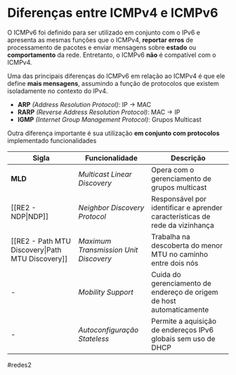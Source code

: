 
# Diferenças entre ICMPv4 e ICMPv6

O ICMPv6 foi definido para ser utilizado em conjunto com o IPv6 e apresenta as mesmas funções que o ICMPv4, **reportar erros** de processamento de pacotes e enviar mensagens sobre **estado** ou **comportamento** da rede. Entretanto, o ICMPv6 **não** é compatível com o ICMPv4.

Uma das principais diferenças do ICMPv6 em relação ao ICMPv4 é que ele define **mais mensagens**, assumindo a função de protocolos que existem isoladamente no contexto do IPv4.

- **ARP** *(Address Resolution Protocol)*: IP -> MAC
- **RARP** *(Reverse Address Resolution Protocol)*: MAC -> IP
- **IGMP** *(Internet Group Management Protocol)*: Grupos Multicast

Outra diferença importante é sua utilização **em conjunto com protocolos** implementado funcionalidades

| Sigla                                            | Funcionalidade                        | Descrição                                                                    |
| ------------------------------------------------ | ------------------------------------- | ---------------------------------------------------------------------------- |
| **MLD**                                          | *Multicast Linear Discovery*          | Opera com o gerenciamento de grupos multicast                                |
| [[RE2 - NDP\|NDP]]                               | *Neighbor Discovery Protocol*         | Responsável por identificar e aprender características de rede da vizinhança |
| [[RE2 - Path MTU Discovery\|Path MTU Discovery]] | *Maximum Transmission Unit Discovery* | Trabalha na descoberta do menor MTU no caminho entre dois nós                |
| -                                                | *Mobility Support*                    | Cuida do gerenciamento de endereço de origem de host automaticamente         |
| -                                                | *Autoconfiguração Stateless*          | Permite a aquisição de endereços IPv6 globais sem uso de DHCP                |

#redes2

